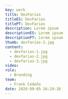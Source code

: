 ```yaml
---
key: work
title: DevFarias
titleES: DevFarias
titlePT: DevFarias
description: Lorem ipsum
descriptionES: Lorem ipsum
descriptionPT: Lorem ipsum
thumb: devfarias-2.jpg
content:
  - devfarias-1.jpg
  - devfarias-2.jpg
  - devfarias-3.jpg
video:
role:
  - Branding
team:
  - Frank Cedeño
date: 2020-09-05 16:24:18
---
```

